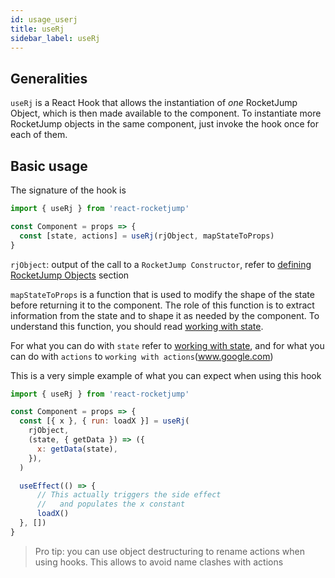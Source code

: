 ```yaml
---
id: usage_userj
title: useRj
sidebar_label: useRj
---
```

## Generalities

`useRj` is a React Hook that allows the instantiation of _one_ RocketJump Object, which is then made available to the component. To instantiate more RocketJump objects in the same component, just invoke the hook once for each of them.

## Basic usage
The signature of the hook is

```js
import { useRj } from 'react-rocketjump'

const Component = props => {
  const [state, actions] = useRj(rjObject, mapStateToProps)
}
```
`rjObject`: output of the call to a `RocketJump Constructor`, refer to [defining RocketJump Objects](www.google.com) section

`mapStateToProps` is a function that is used to modify the shape of the state before returning it to the component. The role of this function is to extract information from the state and to shape it as needed by the component. To understand this function, you should read [working with state](www.google.com).

For what you can do with `state` refer to [working with state](www.google.com), and for what you can do with `actions` to `working with actions`(www.google.com)

This is a very simple example of what you can expect when using this hook

```js
import { useRj } from 'react-rocketjump'

const Component = props => {
  const [{ x }, { run: loadX }] = useRj(
    rjObject,
    (state, { getData }) => ({
      x: getData(state),
    }),
  )

  useEffect(() => {
      // This actually triggers the side effect
      //   and populates the x constant
      loadX()
  }, [])
}
```

> Pro tip: you can use object destructuring to rename actions when using hooks. This allows to avoid name clashes with actions